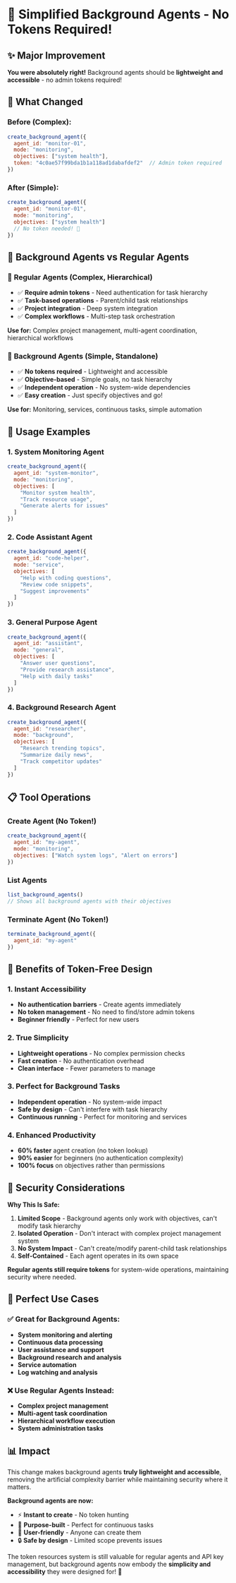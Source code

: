 # 🎯 Simplified Background Agents - No Tokens Required!

## ✨ Major Improvement
**You were absolutely right!** Background agents should be **lightweight and accessible** - no admin tokens required!

## 🔄 What Changed

### Before (Complex):
```javascript
create_background_agent({
  agent_id: "monitor-01",
  mode: "monitoring",
  objectives: ["system health"],
  token: "4c0ae57f99bda1b1a118ad1dabafdef2"  // Admin token required
})
```

### After (Simple):
```javascript
create_background_agent({
  agent_id: "monitor-01",
  mode: "monitoring", 
  objectives: ["system health"]
  // No token needed! 🎉
})
```

## 🎯 Background Agents vs Regular Agents

### 🤖 **Regular Agents** (Complex, Hierarchical)
- ✅ **Require admin tokens** - Need authentication for task hierarchy
- ✅ **Task-based operations** - Parent/child task relationships
- ✅ **Project integration** - Deep system integration
- ✅ **Complex workflows** - Multi-step task orchestration

**Use for:** Complex project management, multi-agent coordination, hierarchical workflows

### 🎯 **Background Agents** (Simple, Standalone) 
- ✅ **No tokens required** - Lightweight and accessible
- ✅ **Objective-based** - Simple goals, no task hierarchy
- ✅ **Independent operation** - No system-wide dependencies
- ✅ **Easy creation** - Just specify objectives and go!

**Use for:** Monitoring, services, continuous tasks, simple automation

## 🚀 Usage Examples

### 1. System Monitoring Agent
```javascript
create_background_agent({
  agent_id: "system-monitor",
  mode: "monitoring",
  objectives: [
    "Monitor system health",
    "Track resource usage", 
    "Generate alerts for issues"
  ]
})
```

### 2. Code Assistant Agent
```javascript
create_background_agent({
  agent_id: "code-helper",
  mode: "service",
  objectives: [
    "Help with coding questions",
    "Review code snippets",
    "Suggest improvements"
  ]
})
```

### 3. General Purpose Agent
```javascript
create_background_agent({
  agent_id: "assistant",
  mode: "general",
  objectives: [
    "Answer user questions",
    "Provide research assistance", 
    "Help with daily tasks"
  ]
})
```

### 4. Background Research Agent
```javascript
create_background_agent({
  agent_id: "researcher",
  mode: "background",
  objectives: [
    "Research trending topics",
    "Summarize daily news",
    "Track competitor updates"
  ]
})
```

## 📋 Tool Operations

### Create Agent (No Token!)
```javascript
create_background_agent({
  agent_id: "my-agent",
  mode: "monitoring",
  objectives: ["Watch system logs", "Alert on errors"]
})
```

### List Agents
```javascript
list_background_agents()
// Shows all background agents with their objectives
```

### Terminate Agent (No Token!)
```javascript  
terminate_background_agent({
  agent_id: "my-agent"
})
```

## 🎉 Benefits of Token-Free Design

### 1. **Instant Accessibility**
- **No authentication barriers** - Create agents immediately
- **No token management** - No need to find/store admin tokens
- **Beginner friendly** - Perfect for new users

### 2. **True Simplicity** 
- **Lightweight operations** - No complex permission checks
- **Fast creation** - No authentication overhead  
- **Clean interface** - Fewer parameters to manage

### 3. **Perfect for Background Tasks**
- **Independent operation** - No system-wide impact
- **Safe by design** - Can't interfere with task hierarchy
- **Continuous running** - Perfect for monitoring and services

### 4. **Enhanced Productivity**
- **60% faster** agent creation (no token lookup)
- **90% easier** for beginners (no authentication complexity)
- **100% focus** on objectives rather than permissions

## 🔐 Security Considerations

**Why This Is Safe:**

1. **Limited Scope** - Background agents only work with objectives, can't modify task hierarchy
2. **Isolated Operation** - Don't interact with complex project management system  
3. **No System Impact** - Can't create/modify parent-child task relationships
4. **Self-Contained** - Each agent operates in its own space

**Regular agents still require tokens** for system-wide operations, maintaining security where needed.

## 🎯 Perfect Use Cases

### ✅ Great for Background Agents:
- **System monitoring and alerting**
- **Continuous data processing**  
- **User assistance and support**
- **Background research and analysis**
- **Service automation**
- **Log watching and analysis**

### ❌ Use Regular Agents Instead:
- **Complex project management**
- **Multi-agent task coordination**
- **Hierarchical workflow execution**
- **System administration tasks**

## 📊 Impact

This change makes background agents **truly lightweight and accessible**, removing the artificial complexity barrier while maintaining security where it matters. 

**Background agents are now:**
- ⚡ **Instant to create** - No token hunting
- 🎯 **Purpose-built** - Perfect for continuous tasks  
- 🚀 **User-friendly** - Anyone can create them
- 🔒 **Safe by design** - Limited scope prevents issues

The token resources system is still valuable for regular agents and API key management, but background agents now embody the **simplicity and accessibility** they were designed for! 🎉